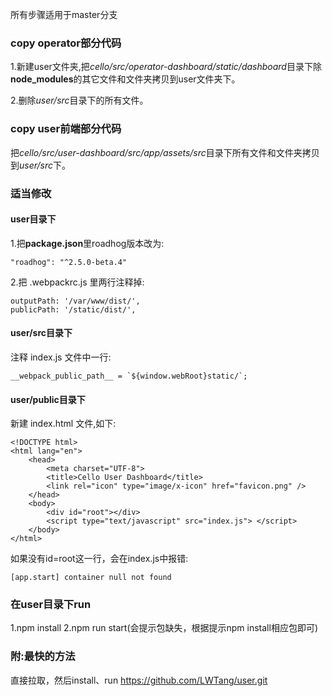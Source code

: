 所有步骤适用于master分支

### copy operator部分代码
1.新建user文件夹,把*cello/src/operator-dashboard/static/dashboard*目录下除**node_modules**的其它文件和文件夹拷贝到user文件夹下。

2.删除*user/src*目录下的所有文件。

### copy user前端部分代码
把*cello/src/user-dashboard/src/app/assets/src*目录下所有文件和文件夹拷贝到*user/src*下。

### 适当修改
#### user目录下
1.把**package.json**里roadhog版本改为:
```
"roadhog": "^2.5.0-beta.4"
```

2.把 .webpackrc.js 里两行注释掉:
```
outputPath: '/var/www/dist/',
publicPath: '/static/dist/',
```

#### user/src目录下
注释 index.js 文件中一行:
```
__webpack_public_path__ = `${window.webRoot}static/`;
```

#### user/public目录下
新建 index.html 文件,如下:
```
<!DOCTYPE html>
<html lang="en">
    <head>
        <meta charset="UTF-8">
        <title>Cello User Dashboard</title>
        <link rel="icon" type="image/x-icon" href="favicon.png" />
    </head>
    <body>
        <div id="root"></div>
        <script type="text/javascript" src="index.js"> </script>
    </body>
</html>
```
如果没有id=root这一行，会在index.js中报错:
```
[app.start] container null not found
```

### 在user目录下run
1.npm install
2.npm run start(会提示包缺失，根据提示npm install相应包即可)

### 附:最快的方法
直接拉取，然后install、run
https://github.com/LWTang/user.git